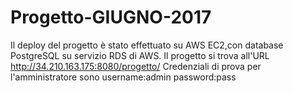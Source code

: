 # Progetto-GIUGNO-2017
Il deploy del progetto è stato effettuato su AWS EC2,con database PostgreSQL su servizio RDS di AWS.
Il progetto si trova all'URL http://34.210.163.175:8080/progetto/
Credenziali di prova per l'amministratore sono username:admin password:pass
